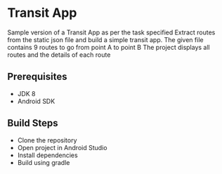 # Transit App
Sample version of a Transit App as per the task specified
Extract routes from the static json file and build a simple transit app.
The given file contains 9 routes to go from point A to point B
The project displays all routes and the details of each route

## Prerequisites
  - JDK 8
  - Android SDK

## Build Steps
 - Clone the repository 
 - Open project in Android Studio
 - Install dependencies
 - Build using gradle
